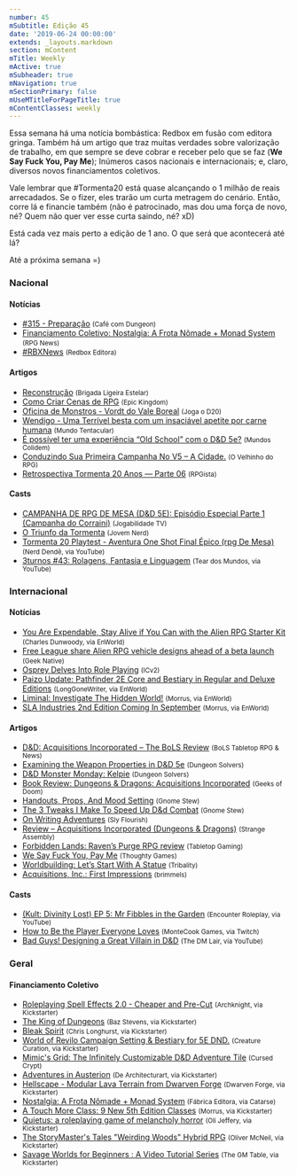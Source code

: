 ```yaml
---
number: 45
mSubtitle: Edição 45
date: '2019-06-24 00:00:00'
extends: _layouts.markdown
section: mContent
mTitle: Weekly
mActive: true
mSubheader: true
mNavigation: true
mSectionPrimary: false
mUseMTitleForPageTitle: true
mContentClasses: weekly
---
```


Essa semana há uma notícia bombástica: Redbox em fusão com editora gringa. Também há um artigo que traz muitas verdades sobre valorização de trabalho, em que sempre se deve cobrar e receber pelo que se faz (__We Say Fuck You, Pay Me__); Inúmeros casos nacionais e internacionais; e, claro, diversos novos financiamentos coletivos.

Vale lembrar que #Tormenta20 está quase alcançando o 1 milhão de reais arrecadados. Se o fizer, eles trarão um curta metragem do cenário. Então, corre lá e financie também (não é patrocinado, mas dou uma força de novo, né? Quem não quer ver esse curta saindo, né? xD)

Está cada vez mais perto a edição de 1 ano. O que será que acontecerá até lá?

Até a próxima semana =)

### Nacional

#### Notícias

- [#315 - Preparação] <small>(Café com Dungeon)</small>
- [Financiamento Coletivo: Nostalgia: A Frota Nômade + Monad System] <small>(RPG News)</small>
- [#RBXNews] <small>(Redbox Editora)</small>

#### Artigos

- [Reconstrução] <small>(Brigada Ligeira Estelar)</small>
- [Como Criar Cenas de RPG] <small>(Epic Kingdom)</small>
- [Oficina de Monstros - Vordt do Vale Boreal] <small>(Joga o D20)</small>
- [Wendigo - Uma Terrível besta com um insaciável apetite por carne humana] <small>(Mundo Tentacular)</small>
- [É possível ter uma experiência “Old School” com o D&amp;D 5e?] <small>(Mundos Colidem)</small>
- [Conduzindo Sua Primeira Campanha No V5 – A Cidade.] <small>(O Velhinho do RPG)</small>
- [Retrospectiva Tormenta 20 Anos — Parte 06] <small>(RPGista)</small>

#### Casts

- [CAMPANHA DE RPG DE MESA (D&amp;D 5E): Episódio Especial Parte 1 (Campanha do Corraini)] <small>(Jogabilidade TV)</small>
- [O Triunfo da Tormenta] <small>(Jovem Nerd)</small>
- [Tormenta 20 Playtest - Aventura One Shot Final Épico (rpg De Mesa)] <small>(Nerd Dendê, via YouTube)</small>
- [3turnos #43: Rolagens, Fantasia e Linguagem] <small>(Tear dos Mundos, via YouTube)</small>

### Internacional

#### Notícias

- [You Are Expendable, Stay Alive if You Can with the Alien RPG Starter Kit] <small>(Charles Dunwoody, via EnWorld)</small>
- [Free League share Alien RPG vehicle designs ahead of a beta launch] <small>(Geek Native)</small>
- [Osprey Delves Into Role Playing] <small>(ICv2)</small>
- [Paizo Update: Pathfinder 2E Core and Bestiary in Regular and Deluxe Editions] <small>(LongGoneWriter, via EnWorld)</small>
- [Liminal: Investigate The Hidden World!] <small>(Morrus, via EnWorld)</small>
- [SLA Industries 2nd Edition Coming In September] <small>(Morrus, via EnWorld)</small>

#### Artigos

- [D&amp;D: Acquisitions Incorporated – The BoLS Review] <small>(BoLS Tabletop RPG &amp; News)</small>
- [Examining the Weapon Properties in D&amp;D 5e] <small>(Dungeon Solvers)</small>
- [D&amp;D Monster Monday: Kelpie] <small>(Dungeon Solvers)</small>
- [Book Review: Dungeons &amp; Dragons: Acquisitions Incorporated] <small>(Geeks of Doom)</small>
- [Handouts, Props, And Mood Setting] <small>(Gnome Stew)</small>
- [The 3 Tweaks I Make To Speed Up D&amp;d Combat] <small>(Gnome Stew)</small>
- [On Writing Adventures] <small>(Sly Flourish)</small>
- [Review – Acquisitions Incorporated (Dungeons &amp; Dragons)] <small>(Strange Assembly)</small>
- [Forbidden Lands: Raven’s Purge RPG review] <small>(Tabletop Gaming)</small>
- [We Say Fuck You, Pay Me] <small>(Thoughty Games)</small>
- [Worldbuilding: Let’s Start With A Statue] <small>(Tribality)</small>
- [Acquisitions, Inc.: First Impressions] <small>(brimmels)</small>

#### Casts

- [(Kult: Divinity Lost) EP 5: Mr Fibbles in the Garden] <small>(Encounter Roleplay, via YouTube)</small>
- [How to Be the Player Everyone Loves] <small>(MonteCook Games, via Twitch)</small>
- [Bad Guys! Designing a Great Villain in D&amp;D] <small>(The DM Lair, via YouTube)</small>

### Geral

#### Financiamento Coletivo

- [Roleplaying Spell Effects 2.0 - Cheaper and Pre-Cut] <small>(Archknight, via Kickstarter)</small>
- [The King of Dungeons] <small>(Baz Stevens, via Kickstarter)</small>
- [Bleak Spirit] <small>(Chris Longhurst, via Kickstarter)</small>
- [World of Revilo Campaign Setting &amp; Bestiary for 5E DND.] <small>(Creature Curation, via Kickstarter)</small>
- [Mimic&#039;s Grid: The Infinitely Customizable D&amp;D Adventure Tile] <small>(Cursed Crypt)</small>
- [Adventures in Austerion] <small>(De Architecturart, via Kickstarter)</small>
- [Hellscape - Modular Lava Terrain from Dwarven Forge] <small>(Dwarven Forge, via Kickstarter)</small>
- [Nostalgia: A Frota Nômade + Monad System] <small>(Fábrica Editora, via Catarse)</small>
- [A Touch More Class: 9 New 5th Edition Classes] <small>(Morrus, via Kickstarter)</small>
- [Quietus: a roleplaying game of melancholy horror] <small>(Oli Jeffery, via Kickstarter)</small>
- [The StoryMaster&#039;s Tales &quot;Weirding Woods&quot; Hybrid RPG] <small>(Oliver McNeil, via Kickstarter)</small>
- [Savage Worlds for Beginners : A Video Tutorial Series] <small>(The GM Table, via Kickstarter)</small>


[On Writing Adventures]: http://slyflourish.com/on_writing_adventures.html
[D&amp;D Monster Monday: Kelpie]: https://www.dungeonsolvers.com/2019/06/17/dd-monster-monday-kelpie/
[Acquisitions, Inc.: First Impressions]: https://www.enworld.org/forum/content.php?6408-Acquisitions-Inc-First-Impressions
[Bad Guys! Designing a Great Villain in D&amp;D]: https://www.youtube.com/watch?v=txf6ZpLLoY4
[You Are Expendable, Stay Alive if You Can with the Alien RPG Starter Kit]: https://www.enworld.org/forum/content.php?6377-You-Are-Expendable-Stay-Alive-if-You-Can-with-the-Alien-RPG-Starter-Kit
[É possível ter uma experiência “Old School” com o D&amp;D 5e?]: https://www.mundoscolidem.com.br/old-school-dd5e/
[Worldbuilding: Let’s Start With A Statue]: https://www.tribality.com/2019/06/18/worldbuilding-lets-start-with-a-statue/
[A Touch More Class: 9 New 5th Edition Classes]: https://www.kickstarter.com/projects/enworld
[Quietus: a roleplaying game of melancholy horror]: https://www.kickstarter.com/projects/sinisterbeard/quietus-a-roleplaying-game-of-melancholy-horror
[Adventures in Austerion]: https://www.kickstarter.com/projects/175522302/adventures-in-austerion
[The StoryMaster&#039;s Tales &quot;Weirding Woods&quot; Hybrid RPG]: https://www.kickstarter.com/projects/legendphotography/the-storymasters-tales-weirding-woods
[Savage Worlds for Beginners : A Video Tutorial Series]: https://www.kickstarter.com/projects/gmtable/savage-worlds-for-beginners-a-video-tutorial-series
[Roleplaying Spell Effects 2.0 - Cheaper and Pre-Cut]: https://www.kickstarter.com/projects/arcknight/roleplaying-spell-effects-20-cheaper-and-pre-cut
[Handouts, Props, And Mood Setting]: https://gnomestew.com/handouts-props-and-mood-setting/
[Liminal: Investigate The Hidden World!]: https://www.enworld.org/forum/content.php?6419-Liminal-Investigate-The-Hidden-World!
[Osprey Delves Into Role Playing]: https://icv2.com/articles/news/view/43452/osprey-delves-role-playing
[Paizo Update: Pathfinder 2E Core and Bestiary in Regular and Deluxe Editions]: https://www.enworld.org/forum/content.php?6420-Paizo-Update-Pathfinder-2E-Core-and-Bestiary-in-Regular-and-Deluxe-Editions
[SLA Industries 2nd Edition Coming In September]: https://www.enworld.org/forum/content.php?6422-SLA-Industries-2nd-Edition-Coming-In-September
[The 3 Tweaks I Make To Speed Up D&amp;d Combat]: https://gnomestew.com/the-3-tweaks-i-make-to-speed-up-dd-combat/
[Free League share Alien RPG vehicle designs ahead of a beta launch]: https://www.geeknative.com/66950/free-league-share-alien-rpg-vehicle-designs-ahead-of-a-beta-launch/
[Examining the Weapon Properties in D&amp;D 5e]: https://www.dungeonsolvers.com/2019/06/21/examining-the-weapon-properties-in-dd-5e/
[(Kult: Divinity Lost) EP 5: Mr Fibbles in the Garden]: https://www.youtube.com/watch?v=lYqgZVQlYOw
[We Say Fuck You, Pay Me]: http://briebeau.com/thoughty/2019/06/we-say-fuck-you-pay-me/
[Financiamento Coletivo: Nostalgia: A Frota Nômade + Monad System]: https://newsrpg.wordpress.com/2019/06/18/financiamento-coletivo-nostalgia-a-frota-nomade-monad-system/
[Nostalgia: A Frota Nômade + Monad System]: https://www.catarse.me/nostalgia
[Forbidden Lands: Raven’s Purge RPG review]: https://www.tabletopgaming.co.uk/board-games/reviews/forbidden-lands-ravens-purge-rpg-review
[Reconstrução]: https://brigadaligeiraestelar.com/2019/06/18/o-cenario-reconstrutivo/
[D&amp;D: Acquisitions Incorporated – The BoLS Review]: https://www.belloflostsouls.net/2019/06/dd-acquisitions-incorporated-the-bols-review.html
[Mimic&#039;s Grid: The Infinitely Customizable D&amp;D Adventure Tile]: https://www.kickstarter.com/projects/cursedcrypt/mimics-grid
[Bleak Spirit]: https://www.kickstarter.com/projects/179941520/bleak-spirit
[How to Be the Player Everyone Loves]: https://www.twitch.tv/videos/440935394
[The King of Dungeons]: https://www.kickstarter.com/projects/kingofdungeons/the-king-of-dungeons/
[Como Criar Cenas de RPG]: https://epickingdom.wordpress.com/2019/06/19/como-criar-cenas-de-rpg/
[World of Revilo Campaign Setting &amp; Bestiary for 5E DND.]: https://www.kickstarter.com/projects/931820058/world-of-revilo-campaign-setting-and-bestiary-for-5e-dnd
[Review – Acquisitions Incorporated (Dungeons &amp; Dragons)]: https://www.strangeassembly.com/2019/review-acquisitions-incorporated
[Book Review: Dungeons &amp; Dragons: Acquisitions Incorporated]: https://www.geeksofdoom.com/2019/06/19/book-review-dungeons-dragons-acquisitions-incorporated
[Hellscape - Modular Lava Terrain from Dwarven Forge]: https://www.kickstarter.com/projects/dwarvenforge/hellscape-modular-lava-terrain-from-dwarven-forge/
[O Triunfo da Tormenta]: https://jovemnerd.com.br/nerdcast/o-triunfo-da-tormenta/
[CAMPANHA DE RPG DE MESA (D&amp;D 5E): Episódio Especial Parte 1 (Campanha do Corraini)]: https://www.youtube.com/watch?v=gPCnJiNqA5s
[#315 - Preparação]: https://www.podbean.com/media/share/pb-sdjhu-b5475b
[Retrospectiva Tormenta 20 Anos — Parte 06]: https://rpgista.com.br/2019/06/21/retrospectiva-tormenta-20-anos-parte-06/
[Tormenta 20 Playtest - Aventura One Shot Final Épico (rpg De Mesa)]: https://www.youtube.com/watch?v=FSVUGE-flME
[Conduzindo Sua Primeira Campanha No V5 – A Cidade.]: https://ovelhinhodorpg.wordpress.com/2019/06/21/conduzindo-sua-primeira-campanha-no-v5-a-cidade/
[#RBXNews]: https://www.facebook.com/RedboxEditora/photos/a.253730031408278/2328853180562609/
[3turnos #43: Rolagens, Fantasia e Linguagem]: https://www.youtube.com/watch?v=hnPFEqvPfJE
[Oficina de Monstros - Vordt do Vale Boreal]: https://jogaod20.blogspot.com/2019/06/oficina-de-monstros-vordt.html
[Wendigo - Uma Terrível besta com um insaciável apetite por carne humana]: https://mundotentacular.blogspot.com/2019/06/wendigo-uma-terrivel-besta-com-um.html

